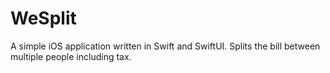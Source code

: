 # WeSplit
A simple iOS application written in Swift and SwiftUI.
Splits the bill between multiple people including tax.
